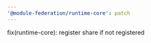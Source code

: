```yaml
---
'@module-federation/runtime-core': patch
---
```


fix(runtime-core): register share if not registered
